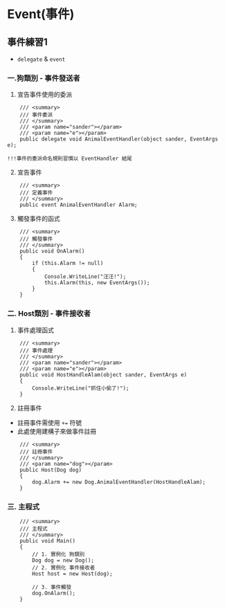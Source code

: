 # Event(事件)

## 事件練習1
- `delegate` & `event`

### 一.狗類別 - 事件發送者
1. 宣告事件使用的委派

```CSharp
    /// <summary>
    /// 事件委派
    /// </summary>
    /// <param name="sander"></param>
    /// <param name="e"></param>
    public delegate void AnimalEventHandler(object sander, EventArgs e);
```
`!!!事件的委派命名規則習慣以 EventHandler 結尾`

2. 宣告事件

```CSharp
	/// <summary>
	/// 定義事件
	/// </summary>
	public event AnimalEventHandler Alarm;
```

3. 觸發事件的函式

```CSharp
	/// <summary>
	/// 觸發事件
	/// </summary>
	public void OnAlarm()
	{
	    if (this.Alarm != null)
	    {
	        Console.WriteLine("汪汪!");
	        this.Alarm(this, new EventArgs());
	    }
	}
```
### 二. Host類別 - 事件接收者
1. 事件處理函式

```CSharp
	/// <summary>
	/// 事件處理
	/// </summary>
	/// <param name="sander"></param>
	/// <param name="e"></param>
	public void HostHandleAlam(object sander, EventArgs e)
	{
	    Console.WriteLine("抓住小偷了!");
	}
```

2. 註冊事件
- 註冊事件需使用 `+=` 符號
- 此處使用建構子來做事件註冊

```CSharp
	/// <summary>
	/// 註冊事件
	/// </summary>
	/// <param name="dog"></param>
	public Host(Dog dog)
	{
	    dog.Alarm += new Dog.AnimalEventHandler(HostHandleAlam);
	}
```

### 三. 主程式

```CSharp
	/// <summary>
	/// 主程式
	/// </summary>
	public void Main()
	{
	    // 1. 實例化 狗類別
	    Dog dog = new Dog();
	    // 2. 實例化 事件接收者
	    Host host = new Host(dog);
	
	    // 3. 事件觸發
	    dog.OnAlarm();
	}
```